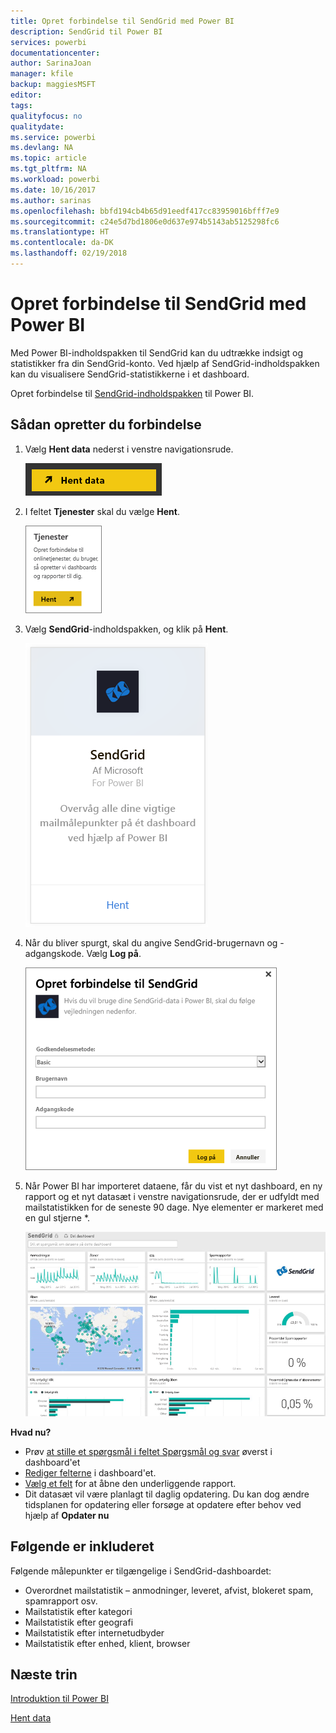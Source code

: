 ```yaml
---
title: Opret forbindelse til SendGrid med Power BI
description: SendGrid til Power BI
services: powerbi
documentationcenter: 
author: SarinaJoan
manager: kfile
backup: maggiesMSFT
editor: 
tags: 
qualityfocus: no
qualitydate: 
ms.service: powerbi
ms.devlang: NA
ms.topic: article
ms.tgt_pltfrm: NA
ms.workload: powerbi
ms.date: 10/16/2017
ms.author: sarinas
ms.openlocfilehash: bbfd194cb4b65d91eedf417cc83959016bfff7e9
ms.sourcegitcommit: c24e5d7bd1806e0d637e974b5143ab5125298fc6
ms.translationtype: HT
ms.contentlocale: da-DK
ms.lasthandoff: 02/19/2018
---
```

# <a name="connect-to-sendgrid-with-power-bi"></a>Opret forbindelse til SendGrid med Power BI
Med Power BI-indholdspakken til SendGrid kan du udtrække indsigt og statistikker fra din SendGrid-konto. Ved hjælp af SendGrid-indholdspakken kan du visualisere SendGrid-statistikkerne i et dashboard.

Opret forbindelse til [SendGrid-indholdspakken](https://app.powerbi.com/getdata/services/sendgrid) til Power BI.

## <a name="how-to-connect"></a>Sådan opretter du forbindelse
1. Vælg **Hent data** nederst i venstre navigationsrude.
   
   ![](media/service-connect-to-sendgrid/pbi_getdata.png) 
2. I feltet **Tjenester** skal du vælge **Hent**.
   
   ![](media/service-connect-to-sendgrid/pbi_getservices.png) 
3. Vælg **SendGrid**-indholdspakken, og klik på **Hent**.
   
   ![](media/service-connect-to-sendgrid/sendgrid.png) 
4. Når du bliver spurgt, skal du angive SendGrid-brugernavn og -adgangskode. Vælg **Log på**.
   
   ![](media/service-connect-to-sendgrid/pbi_sendgridsignin.png)
5. Når Power BI har importeret dataene, får du vist et nyt dashboard, en ny rapport og et nyt datasæt i venstre navigationsrude, der er udfyldt med mailstatistikken for de seneste 90 dage. Nye elementer er markeret med en gul stjerne \*.
   
   ![](media/service-connect-to-sendgrid/pbi_sendgriddash.png)

**Hvad nu?**

* Prøv [at stille et spørgsmål i feltet Spørgsmål og svar](power-bi-q-and-a.md) øverst i dashboard'et
* [Rediger felterne](service-dashboard-edit-tile.md) i dashboard'et.
* [Vælg et felt](service-dashboard-tiles.md) for at åbne den underliggende rapport.
* Dit datasæt vil være planlagt til daglig opdatering. Du kan dog ændre tidsplanen for opdatering eller forsøge at opdatere efter behov ved hjælp af **Opdater nu**

## <a name="whats-included"></a>Følgende er inkluderet
Følgende målepunkter er tilgængelige i SendGrid-dashboardet:

* Overordnet mailstatistik – anmodninger, leveret, afvist, blokeret spam, spamrapport osv.
* Mailstatistik efter kategori
* Mailstatistik efter geografi
* Mailstatistik efter internetudbyder
* Mailstatistik efter enhed, klient, browser

## <a name="next-steps"></a>Næste trin
[Introduktion til Power BI](service-get-started.md)

[Hent data](service-get-data.md)

